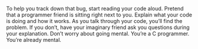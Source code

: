 To help you track down that bug, start reading your code aloud.
Pretend that a programmer friend is sitting right next to you.
Explain what your code is doing and how it works. As you talk through your code, you’ll find the problem. If you don’t, have your imaginary friend ask you questions during your explanation.
Don’t worry about going mental. You’re a C programmer. You’re already mental.
